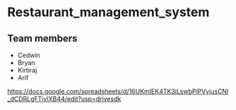 # Restaurant_management_system
## Team members
- Cedwin
- Bryan
- Kirtiraj
- Arif



https://docs.google.com/spreadsheets/d/16UKmIEK4TK3iLswbPiPVyjusCNl_dCDRLgFTivIXB44/edit?usp=drivesdk
